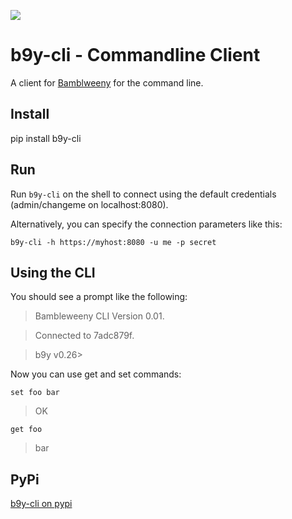 ![](https://raw.githubusercontent.com/u1i/bambleweeny/master/img/bwy2.png)

# b9y-cli - Commandline Client

A client for [Bamblweeny](https://github.com/u1i/bambleweeny) for the command line.

## Install
pip install b9y-cli

## Run

Run `b9y-cli` on the shell to connect using the default credentials (admin/changeme on localhost:8080).

Alternatively, you can specify the connection parameters like this:

`b9y-cli -h https://myhost:8080 -u me -p secret`

## Using the CLI

You should see a prompt like the following:

> Bambleweeny CLI Version 0.01.

> Connected to 7adc879f.

> b9y v0.26>

Now you can use get and set commands:

`set foo bar`
> OK

`get foo`
> bar

## PyPi

[b9y-cli on pypi](https://pypi.org/project/b9y-cli/)